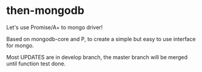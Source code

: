 then-mongodb
============

Let's use Promise/A+ to mongo driver! 

Based on mongodb-core and P, to create a simple but easy to use interface for mongo.

Most UPDATES are in develop branch, the master branch will be merged until function test done.